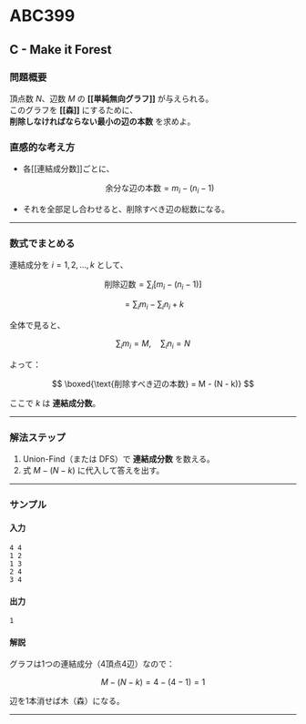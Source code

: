 # ABC399 

## C - Make it Forest

### 問題概要

頂点数 $N$、辺数 $M$ の **[[単純無向グラフ]]** が与えられる。  
このグラフを **[[森]]** にするために、  
**削除しなければならない最小の辺の本数** を求めよ。

### 直感的な考え方

- 各[[連結成分数]]ごとに、

  $$
  \text{余分な辺の本数} = m_i - (n_i - 1)
  $$

- それを全部足し合わせると、削除すべき辺の総数になる。

---

### 数式でまとめる

連結成分を $i = 1, 2, \dots, k$ として、

$$
\text{削除辺数} = \sum_i [m_i - (n_i - 1)]
$$

$$
= \sum_i m_i - \sum_i n_i + k
$$

全体で見ると、

$$
\sum_i m_i = M, \quad \sum_i n_i = N
$$

よって：

$$
\boxed{\text{削除すべき辺の本数} = M - (N - k)}
$$

ここで $k$ は **連結成分数**。

---

### 解法ステップ

1. Union-Find（または DFS）で **連結成分数** を数える。  
2. 式 $M - (N - k)$ に代入して答えを出す。

---

### サンプル

#### 入力

```
4 4
1 2
1 3
2 4
3 4
```

#### 出力

```
1
```

#### 解説

グラフは1つの連結成分（4頂点4辺）なので：

$$
M - (N - k) = 4 - (4 - 1) = 1
$$

辺を1本消せば木（森）になる。

---
